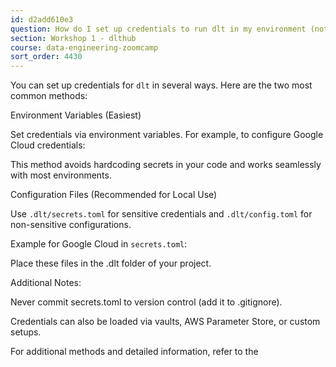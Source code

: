 ```yaml
---
id: d2add610e3
question: How do I set up credentials to run dlt in my environment (not Google Colab)?
section: Workshop 1 - dlthub
course: data-engineering-zoomcamp
sort_order: 4430
---
```


You can set up credentials for `dlt` in several ways. Here are the two most common methods:

Environment Variables (Easiest)

Set credentials via environment variables. For example, to configure Google Cloud credentials:

This method avoids hardcoding secrets in your code and works seamlessly with most environments.

Configuration Files (Recommended for Local Use)

Use `.dlt/secrets.toml` for sensitive credentials and `.dlt/config.toml` for non-sensitive configurations.

Example for Google Cloud in `secrets.toml`:

Place these files in the .dlt folder of your project.

Additional Notes:

Never commit secrets.toml to version control (add it to .gitignore).

Credentials can also be loaded via vaults, AWS Parameter Store, or custom setups.

For additional methods and detailed information, refer to the


